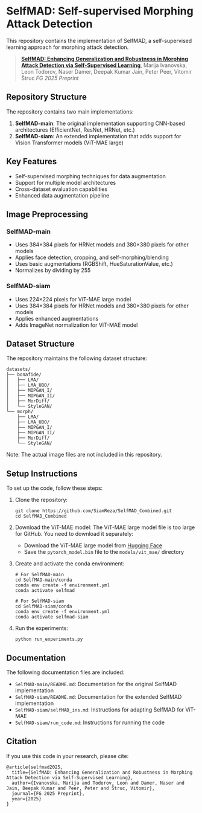 # SelfMAD: Self-supervised Morphing Attack Detection

This repository contains the implementation of SelfMAD, a self-supervised learning approach for morphing attack detection.

> [**SelfMAD: Enhancing Generalization and Robustness in Morphing Attack Detection via Self-Supervised Learning**](https://arxiv.org/abs/2504.05504),
> Marija Ivanovska, Leon Todorov, Naser Damer, Deepak Kumar Jain, Peter Peer, Vitomir Štruc
> *FG 2025 Preprint*

## Repository Structure

The repository contains two main implementations:

1. **SelfMAD-main**: The original implementation supporting CNN-based architectures (EfficientNet, ResNet, HRNet, etc.)
2. **SelfMAD-siam**: An extended implementation that adds support for Vision Transformer models (ViT-MAE large)

## Key Features

- Self-supervised morphing techniques for data augmentation
- Support for multiple model architectures
- Cross-dataset evaluation capabilities
- Enhanced data augmentation pipeline

## Image Preprocessing

### SelfMAD-main
- Uses 384×384 pixels for HRNet models and 380×380 pixels for other models
- Applies face detection, cropping, and self-morphing/blending
- Uses basic augmentations (RGBShift, HueSaturationValue, etc.)
- Normalizes by dividing by 255

### SelfMAD-siam
- Uses 224×224 pixels for ViT-MAE large model
- Uses 384×384 pixels for HRNet models and 380×380 pixels for other models
- Applies enhanced augmentations
- Adds ImageNet normalization for ViT-MAE model

## Dataset Structure

The repository maintains the following dataset structure:

```
datasets/
├── bonafide/
│   ├── LMA/
│   ├── LMA_UBO/
│   ├── MIPGAN_I/
│   ├── MIPGAN_II/
│   ├── MorDiff/
│   └── StyleGAN/
└── morph/
    ├── LMA/
    ├── LMA_UBO/
    ├── MIPGAN_I/
    ├── MIPGAN_II/
    ├── MorDiff/
    └── StyleGAN/
```

Note: The actual image files are not included in this repository.

## Setup Instructions

To set up the code, follow these steps:

1. Clone the repository:
   ```
   git clone https://github.com/SiamReza/SelfMAD_Combined.git
   cd SelfMAD_Combined
   ```

2. Download the ViT-MAE model:
   The ViT-MAE large model file is too large for GitHub. You need to download it separately:
   - Download the ViT-MAE large model from [Hugging Face](https://huggingface.co/facebook/vit-mae-large)
   - Save the `pytorch_model.bin` file to the `models/vit_mae/` directory

3. Create and activate the conda environment:
   ```
   # For SelfMAD-main
   cd SelfMAD-main/conda
   conda env create -f environment.yml
   conda activate selfmad

   # For SelfMAD-siam
   cd SelfMAD-siam/conda
   conda env create -f environment.yml
   conda activate selfmad-siam
   ```

4. Run the experiments:
   ```
   python run_experiments.py
   ```

## Documentation

The following documentation files are included:

- `SelfMAD-main/README.md`: Documentation for the original SelfMAD implementation
- `SelfMAD-siam/README.md`: Documentation for the extended SelfMAD implementation
- `SelfMAD-siam/selfMAD_ins.md`: Instructions for adapting SelfMAD for ViT-MAE
- `SelfMAD-siam/run_code.md`: Instructions for running the code

## Citation

If you use this code in your research, please cite:

```
@article{selfmad2025,
  title={SelfMAD: Enhancing Generalization and Robustness in Morphing Attack Detection via Self-Supervised Learning},
  author={Ivanovska, Marija and Todorov, Leon and Damer, Naser and Jain, Deepak Kumar and Peer, Peter and Štruc, Vitomir},
  journal={FG 2025 Preprint},
  year={2025}
}
```
